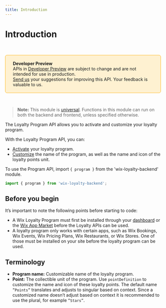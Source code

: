 ```yaml
---
title: Introduction
---
```


# Introduction
&nbsp;
<div style="background-color: #FEF1D1; padding: 18px 24px; border-radius: 6px; border: 1px solid #FDB10C; box-sizing: border-box; display: inline-block">
    <b>Developer Preview</b>
    <br/>
    <span>APIs in <a href="https://www.wix.com/velo/reference/api-overview/developer-preview">Developer Preview</a> are subject to change and are not intended for use in production.<br/><a href="mailto:velo-preview-feedback@wix.com">Send us</a> your suggestions for improving this API. Your feedback is valuable to us.</span>
</div>  

&nbsp;
> **Note:** This module is [universal](/api-overview/api-versions#universal-modules). Functions in this module can run on both the backend and frontend, unless specified otherwise.  

The Loyalty Program API allows you to activate and customize your loyalty program.

With the Loyalty Program API, you can:
- [Activate](wix-loyalty-backend/program/activateloyaltyprogram) your loyalty program.
- [Customize](wix-loyalty-backend/program/updateloyaltyprogram) the name of the program, as well as the name and icon of the loyalty points unit.

To use the Program API, import `{ program }` from the 'wix-loyalty-backend' module. 

```javascript
import { program } from 'wix-loyalty-backend';
```

## Before you begin

It’s important to note the following points before starting to code:
- A Wix Loyalty Program must first be installed through your [dashboard](https://www.wix.com/my-account/site-selector/?buttonText=Select%20Site&title=Select%20a%20Site&autoSelectOnSingleSite=true&actionUrl=https:%2F%2Fwww.wix.com%2Fdashboard%2F%7B%7BmetaSiteId%7D%7D%2Floyalty-accounts/wizard/) or the [Wix App Market](https://www.wix.com/app-market/loyalty) before the Loyalty APIs can be used. 
- A loyalty program only works with certain apps, such as Wix Bookings, Wix Events, Wix Pricing Plans, Wix Restaurants, or Wix Stores. One of those must be installed on your site before the loyalty program can be used.

## Terminology

- **Program name:** Customizable name of the loyalty program.
- **Point:** The collectible unit of the program. Use `pointDefinition` to customize the name and icon of these loyalty points. The default name `”Points”` translates and adjusts to singular based on context. Since a customized name doesn’t adjust based on context it is recommended to use the plural, for example `”Stars”`.
